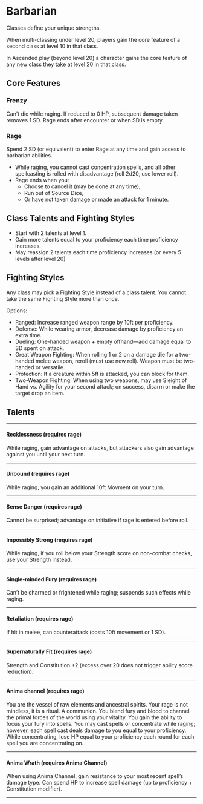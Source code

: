 # Barbarian

Classes define your unique strengths.

When multi-classing under level 20, players gain the core feature of a second class at level 10 in that class.

In Ascended play (beyond level 20) a character gains the core feature of any new class they take at level 20 in that class.

## Core Features

### Frenzy

Can’t die while raging. If reduced to 0 HP, subsequent damage taken removes 1 SD. Rage ends after encounter or when SD is empty.


### Rage

Spend 2 SD (or equivalent) to enter Rage at any time and gain access to barbarian abilities.

- While raging, you cannot cast concentration spells, and all other spellcasting is rolled with disadvantage (roll 2d20, use lower roll).
- Rage ends when you:
    - Choose to cancel it (may be done at any time),
    - Run out of Source Dice,
    - Or have not taken damage or made an attack for 1 minute.
 
## Class Talents and Fighting Styles

- Start with 2 talents at level 1.
- Gain more talents equal to your proficiency each time proficiency increases.
- May reassign 2 talents each time proficiency increases (or every 5 levels after level 20)

## Fighting Styles

Any class may pick a Fighting Style instead of a class talent. You cannot take the same Fighting Style more than once.

Options:

- Ranged: Increase ranged weapon range by 10ft per proficiency.
- Defense: While wearing armor, decrease damage by proficiency an extra time.
- Dueling: One-handed weapon + empty offhand—add damage equal to SD spent on attack.
- Great Weapon Fighting: When rolling 1 or 2 on a damage die for a two-handed melee weapon, reroll (must use new roll). Weapon must be two-handed or versatile.
- Protection: If a creature within 5ft is attacked, you can block for them.
- Two-Weapon Fighting: When using two weapons, may use Sleight of Hand vs. Agility for your second attack; on success, disarm or make the target drop an item.

## Talents

---

#### Recklessness (requires rage)
While raging, gain advantage on attacks, but attackers also gain advantage against you until your next turn.

---

#### Unbound (requires rage)
While raging, you gain an additional 10ft Movment on your turn.

---

#### Sense Danger (requires rage)
Cannot be surprised; advantage on initiative if rage is entered before roll.

---

#### Impossibly Strong (requires rage)
While raging, if you roll below your Strength score on non-combat checks, use your Strength instead.

---

#### Single-minded Fury (requires rage)
Can’t be charmed or frightened while raging; suspends such effects while raging.

---

#### Retaliation (requires rage)
If hit in melee, can counterattack (costs 10ft movement or 1 SD).

---

#### Supernaturally Fit (requires rage)
Strength and Constitution +2 (excess over 20 does not trigger ability score reduction).

---

#### Anima channel (requires rage)
You are the vessel of raw elements and ancestral spirits. Your rage is not mindless, it is a ritual. A communion. You blend fury and blood to channel the primal forces of the world using your vitality. You gain the ability to focus your fury into spells. You may cast spells or concentrate while raging; however, each spell cast deals damage to you equal to your proficiency. While concentrating, lose HP equal to your proficiency each round for each spell you are concentrating on.

---

#### Anima Wrath (requires Anima Channel)
When using Anima Channel, gain resistance to your most recent spell’s damage type. Can spend HP to increase spell damage (up to proficiency + Constitution modifier).

---
